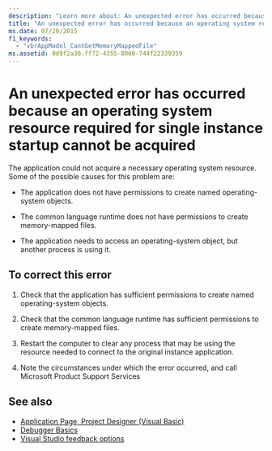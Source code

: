 ```yaml
---
description: "Learn more about: An unexpected error has occurred because an operating system resource required for single instance startup cannot be acquired"
title: "An unexpected error has occurred because an operating system resource required for single instance startup cannot be acquired"
ms.date: 07/20/2015
f1_keywords: 
  - "vbrAppModel_CantGetMemoryMappedFile"
ms.assetid: 0d9f2a30-ff72-4355-8060-744f22339359
---
```

# An unexpected error has occurred because an operating system resource required for single instance startup cannot be acquired

The application could not acquire a necessary operating system resource. Some of the possible causes for this problem are:  
  
- The application does not have permissions to create named operating-system objects.  
  
- The common language runtime does not have permissions to create memory-mapped files.  
  
- The application needs to access an operating-system object, but another process is using it.  
  
## To correct this error  
  
1. Check that the application has sufficient permissions to create named operating-system objects.  
  
2. Check that the common language runtime has sufficient permissions to create memory-mapped files.  
  
3. Restart the computer to clear any process that may be using the resource needed to connect to the original instance application.  
  
4. Note the circumstances under which the error occurred, and call Microsoft Product Support Services  
  
## See also

- [Application Page, Project Designer (Visual Basic)](/visualstudio/ide/reference/application-page-project-designer-visual-basic)
- [Debugger Basics](/visualstudio/debugger/debugger-basics)
- [Visual Studio feedback options](/visualstudio/ide/feedback-options)
